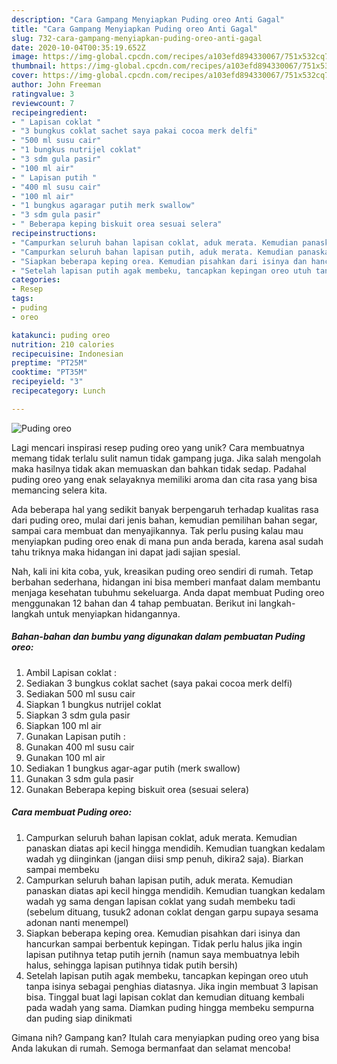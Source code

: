 ```yaml
---
description: "Cara Gampang Menyiapkan Puding oreo Anti Gagal"
title: "Cara Gampang Menyiapkan Puding oreo Anti Gagal"
slug: 732-cara-gampang-menyiapkan-puding-oreo-anti-gagal
date: 2020-10-04T00:35:19.652Z
image: https://img-global.cpcdn.com/recipes/a103efd894330067/751x532cq70/puding-oreo-foto-resep-utama.jpg
thumbnail: https://img-global.cpcdn.com/recipes/a103efd894330067/751x532cq70/puding-oreo-foto-resep-utama.jpg
cover: https://img-global.cpcdn.com/recipes/a103efd894330067/751x532cq70/puding-oreo-foto-resep-utama.jpg
author: John Freeman
ratingvalue: 3
reviewcount: 7
recipeingredient:
- " Lapisan coklat "
- "3 bungkus coklat sachet saya pakai cocoa merk delfi"
- "500 ml susu cair"
- "1 bungkus nutrijel coklat"
- "3 sdm gula pasir"
- "100 ml air"
- " Lapisan putih "
- "400 ml susu cair"
- "100 ml air"
- "1 bungkus agaragar putih merk swallow"
- "3 sdm gula pasir"
- " Beberapa keping biskuit orea sesuai selera"
recipeinstructions:
- "Campurkan seluruh bahan lapisan coklat, aduk merata. Kemudian panaskan diatas api kecil hingga mendidih. Kemudian tuangkan kedalam wadah yg diinginkan (jangan diisi smp penuh, dikira2 saja). Biarkan sampai membeku"
- "Campurkan seluruh bahan lapisan putih, aduk merata. Kemudian panaskan diatas api kecil hingga mendidih. Kemudian tuangkan kedalam wadah yg sama dengan lapisan coklat yang sudah membeku tadi (sebelum dituang, tusuk2 adonan coklat dengan garpu supaya sesama adonan nanti menempel)"
- "Siapkan beberapa keping orea. Kemudian pisahkan dari isinya dan hancurkan sampai berbentuk kepingan. Tidak perlu halus jika ingin lapisan putihnya tetap putih jernih (namun saya membuatnya lebih halus, sehingga lapisan putihnya tidak putih bersih)"
- "Setelah lapisan putih agak membeku, tancapkan kepingan oreo utuh tanpa isinya sebagai penghias diatasnya. Jika ingin membuat 3 lapisan bisa. Tinggal buat lagi lapisan coklat dan kemudian dituang kembali pada wadah yang sama. Diamkan puding hingga membeku sempurna dan puding siap dinikmati"
categories:
- Resep
tags:
- puding
- oreo

katakunci: puding oreo 
nutrition: 210 calories
recipecuisine: Indonesian
preptime: "PT25M"
cooktime: "PT35M"
recipeyield: "3"
recipecategory: Lunch

---
```



![Puding oreo](https://img-global.cpcdn.com/recipes/a103efd894330067/751x532cq70/puding-oreo-foto-resep-utama.jpg)

Lagi mencari inspirasi resep puding oreo yang unik? Cara membuatnya memang tidak terlalu sulit namun tidak gampang juga. Jika salah mengolah maka hasilnya tidak akan memuaskan dan bahkan tidak sedap. Padahal puding oreo yang enak selayaknya memiliki aroma dan cita rasa yang bisa memancing selera kita.

Ada beberapa hal yang sedikit banyak berpengaruh terhadap kualitas rasa dari puding oreo, mulai dari jenis bahan, kemudian pemilihan bahan segar, sampai cara membuat dan menyajikannya. Tak perlu pusing kalau mau menyiapkan puding oreo enak di mana pun anda berada, karena asal sudah tahu triknya maka hidangan ini dapat jadi sajian spesial.




Nah, kali ini kita coba, yuk, kreasikan puding oreo sendiri di rumah. Tetap berbahan sederhana, hidangan ini bisa memberi manfaat dalam membantu menjaga kesehatan tubuhmu sekeluarga. Anda dapat membuat Puding oreo menggunakan 12 bahan dan 4 tahap pembuatan. Berikut ini langkah-langkah untuk menyiapkan hidangannya.

<!--inarticleads1-->

##### Bahan-bahan dan bumbu yang digunakan dalam pembuatan Puding oreo:

1. Ambil  Lapisan coklat :
1. Sediakan 3 bungkus coklat sachet (saya pakai cocoa merk delfi)
1. Sediakan 500 ml susu cair
1. Siapkan 1 bungkus nutrijel coklat
1. Siapkan 3 sdm gula pasir
1. Siapkan 100 ml air
1. Gunakan  Lapisan putih :
1. Gunakan 400 ml susu cair
1. Gunakan 100 ml air
1. Sediakan 1 bungkus agar-agar putih (merk swallow)
1. Gunakan 3 sdm gula pasir
1. Gunakan  Beberapa keping biskuit orea (sesuai selera)




<!--inarticleads2-->

##### Cara membuat Puding oreo:

1. Campurkan seluruh bahan lapisan coklat, aduk merata. Kemudian panaskan diatas api kecil hingga mendidih. Kemudian tuangkan kedalam wadah yg diinginkan (jangan diisi smp penuh, dikira2 saja). Biarkan sampai membeku
1. Campurkan seluruh bahan lapisan putih, aduk merata. Kemudian panaskan diatas api kecil hingga mendidih. Kemudian tuangkan kedalam wadah yg sama dengan lapisan coklat yang sudah membeku tadi (sebelum dituang, tusuk2 adonan coklat dengan garpu supaya sesama adonan nanti menempel)
1. Siapkan beberapa keping orea. Kemudian pisahkan dari isinya dan hancurkan sampai berbentuk kepingan. Tidak perlu halus jika ingin lapisan putihnya tetap putih jernih (namun saya membuatnya lebih halus, sehingga lapisan putihnya tidak putih bersih)
1. Setelah lapisan putih agak membeku, tancapkan kepingan oreo utuh tanpa isinya sebagai penghias diatasnya. Jika ingin membuat 3 lapisan bisa. Tinggal buat lagi lapisan coklat dan kemudian dituang kembali pada wadah yang sama. Diamkan puding hingga membeku sempurna dan puding siap dinikmati




Gimana nih? Gampang kan? Itulah cara menyiapkan puding oreo yang bisa Anda lakukan di rumah. Semoga bermanfaat dan selamat mencoba!
